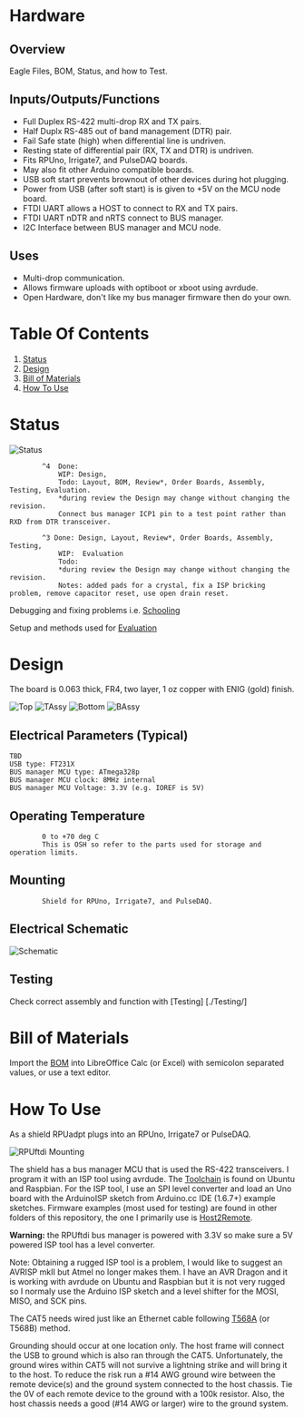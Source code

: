 # Hardware

## Overview

Eagle Files, BOM, Status, and how to Test.


## Inputs/Outputs/Functions

* Full Duplex RS-422 multi-drop RX and TX pairs.
* Half Duplx RS-485 out of band management (DTR) pair.
* Fail Safe state (high) when differential line is undriven.
* Resting state of differential pair (RX, TX and DTR) is undriven.
* Fits RPUno, Irrigate7, and PulseDAQ boards.
* May also fit other Arduino compatible boards.
* USB soft start prevents brownout of other devices during hot plugging.
* Power from USB (after soft start) is is given to +5V on the MCU node board.
* FTDI UART allows a HOST to connect to RX and TX pairs.
* FTDI UART nDTR and nRTS connect to BUS manager.
* I2C Interface between BUS manager and MCU node.  

## Uses

* Multi-drop communication.
* Allows firmware uploads with optiboot or xboot using avrdude.
* Open Hardware, don't like my bus manager firmware then do your own.


# Table Of Contents

1. [Status](#status)
2. [Design](#design)
3. [Bill of Materials](#bill-of-materials)
4. [How To Use](#how-to-use)


# Status

![Status](./status_icon.png "RPUno Status")

```
        ^4  Done:  
            WIP: Design, 
            Todo: Layout, BOM, Review*, Order Boards, Assembly, Testing, Evaluation.
            *during review the Design may change without changing the revision.
            Connect bus manager ICP1 pin to a test point rather than RXD from DTR transceiver. 

        ^3 Done: Design, Layout, Review*, Order Boards, Assembly, Testing, 
            WIP:  Evaluation
            Todo:   
            *during review the Design may change without changing the revision.
            Notes: added pads for a crystal, fix a ISP bricking problem, remove capacitor reset, use open drain reset.
```

Debugging and fixing problems i.e. [Schooling](./Schooling/)

Setup and methods used for [Evaluation](./Evaluation/)


# Design

The board is 0.063 thick, FR4, two layer, 1 oz copper with ENIG (gold) finish.

![Top](./Documents/14145,Top.png "RPUno Top")
![TAssy](./Documents/14145,TAssy.jpg "RPUno Top Assy")
![Bottom](./Documents/14145,Bottom.png "RPUno Bottom")
![BAssy](./Documents/14145,BAssy.jpg "RPUno Bottom Assy")

## Electrical Parameters (Typical)

```
TBD
USB type: FT231X
BUS manager MCU type: ATmega328p
BUS manager MCU clock: 8MHz internal
BUS manager MCU Voltage: 3.3V (e.g. IOREF is 5V)
```

## Operating Temperature

```
        0 to +70 deg C
        This is OSH so refer to the parts used for storage and operation limits.
```

## Mounting

```
        Shield for RPUno, Irrigate7, and PulseDAQ.
```

## Electrical Schematic

![Schematic](./Documents/14145,Schematic.png "RPUftdi Schematic")

## Testing

Check correct assembly and function with [Testing] [./Testing/]



# Bill of Materials

Import the [BOM](./Design/14145,BOM.csv) into LibreOffice Calc (or Excel) with semicolon separated values, or use a text editor.


# How To Use

As a shield RPUadpt plugs into an RPUno, Irrigate7 or PulseDAQ.

![RPUftdi Mounting](./Evaluation/14226^3_OnIrrigate7.jpg "RPUftdi Mounting")

The shield has a bus manager MCU that is used the RS-422 transceivers. I program it with an ISP tool using avrdude. The [Toolchain] is found on Ubuntu and Raspbian. For the ISP tool, I use an SPI level converter and load an Uno board with the ArduinoISP sketch from Arduino.cc IDE (1.6.7+) example sketches. Firmware examples (most used for testing) are found in other folders of this repository, the one I primarily use is [Host2Remote]. 

[Toolchain]: https://github.com/epccs/RPUftdi#avr-toolchain
[Host2Remote]: https://github.com/epccs/RPUftdi/tree/master/Host2Remote

__Warning:__ the RPUftdi bus manager is powered with 3.3V so make sure a 5V powered ISP tool has a level converter.

Note: Obtaining a rugged ISP tool is a problem, I would like to suggest an AVRISP mkII but Atmel no longer makes them. I have an AVR Dragon and it is working with avrdude on Ubuntu and Raspbian but it is not very rugged so I normaly use the Arduino ISP sketch and a level shifter for the MOSI, MISO, and SCK pins.

The CAT5 needs wired just like an Ethernet cable following [T568A] (or T568B) method. 

[T568A]: http://en.wikipedia.org/wiki/Category_5_cable

Grounding should occur at one location only. The host frame will connect the USB to ground which is also ran through the CAT5. Unfortunately, the ground wires within CAT5 will not survive a lightning strike and will bring it to the host. To reduce the risk  run a #14 AWG ground wire between the remote device(s) and the ground system connected to the host chassis. Tie the 0V of each remote device to the ground with a 100k resistor. Also, the host chassis needs a good (#14 AWG or larger) wire to the ground system. 